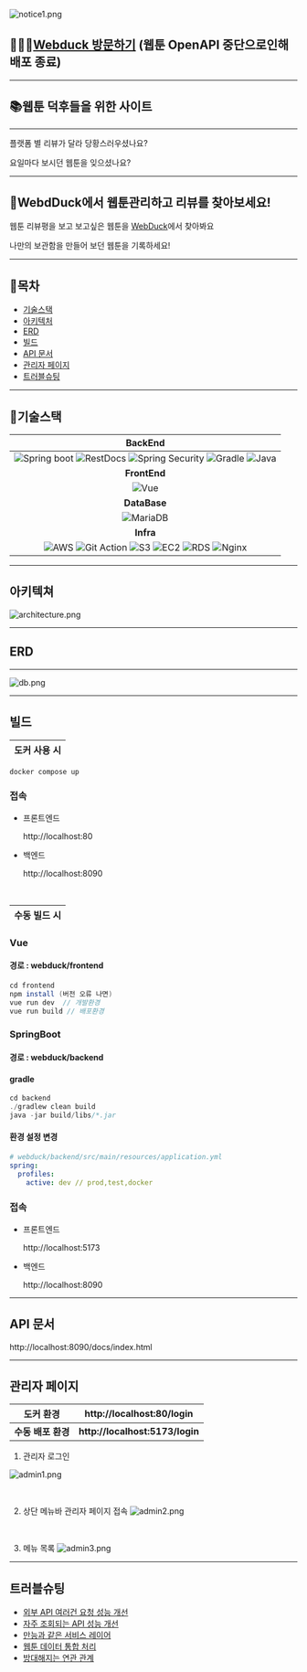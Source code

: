 ![notice1.png](img/notice1.png)

## 🧑🏻‍💻<a href="https://webduck.info">Webduck 방문하기</a> (웹툰 OpenAPI 중단으로인해 배포 종료)

---

## 📚웹툰 덕후들을 위한 사이트

--- 
플랫폼 별 리뷰가 달라 당황스러우셨나요?

요일마다 보시던 웹툰을 잊으셨나요?

---

## 🥸WebdDuck에서 웹툰관리하고 리뷰를 찾아보세요!
웹툰 리뷰평을 보고 보고싶은 웹툰을 <a href="https://webduck.info">WebDuck</a>에서 찾아봐요

나만의 보관함을 만들어 보던 웹툰을 기록하세요!

---

## 📝목차

- [기술스택](#기술스택)
- [아키텍처](#아키텍쳐)
- [ERD](#erd)
- [빌드](#빌드)
- [API 문서](#api-문서)
- [관리자 페이지](#관리자-페이지)
- [트러블슈팅](#트러블슈팅)

---

## 🔧기술스택


|                                                                                                                                                                                                                                                                           **BackEnd**                                                                                                                                                                                                                                                                           |         
|:---------------------------------------------------------------------------------------------------------------------------------------------------------------------------------------------------------------------------------------------------------------------------------------------------------------------------------------------------------------------------------------------------------------------------------------------------------------------------------------------------------------------------------------------------------------:| 
| ![Spring boot](https://img.shields.io/badge/SpringBoot-6DB33F?style=flat-square&logo=SpringBoot&logoColor=white) ![RestDocs](https://img.shields.io/badge/RestDocs-ff?style=flat-square&logo=SpringBoot&logoColor=white) ![Spring Security](https://img.shields.io/badge/SpringSecurity-6DB33F?style=flat-square&logo=SpringSecurity&logoColor=white) ![Gradle](https://img.shields.io/badge/Gradle-white?style=flat-square&logo=gradle&color=02303A) ![Java](https://img.shields.io/badge/Java-ED8B00?style=flat-square&logo=java&logoColor=white)
|                                                                                                                                                                                                                                                                          **FrontEnd**                                                                                                                                                                                                                                                                           
|                                                                                                                                                                                                                             ![Vue](https://img.shields.io/badge/Vue.js-35495E?style=flat-the-badge&logo=vuedotjs&logoColor=4FC08D)                                                                                                                                                                                                                              
|                                                                                                                                                                                                                                                                          **DataBase**                                                                                                                                                                                                                                                                           
|                                                                                                                                                                                                                         ![MariaDB](https://img.shields.io/badge/MariaDB-003545?style=flat-the-badge&logo=mariadb&logoColor=white)                                                                                                                                                                                                                              
|                                                                                                                                                                                                                                                                            **Infra**                                                                                                                                                                                                                                                                            |
| ![AWS](https://img.shields.io/badge/AWS-232F3E?style=flat-square&logo=AmazonAWS&logoColor=white) ![Git Action](https://img.shields.io/badge/GitAction-2088FF?style=flat-square&logo=GithubActions&logoColor=white) ![S3](https://img.shields.io/badge/S3-569A31?style=flat-square&logo=AmazonS3&logoColor=white) ![EC2](https://img.shields.io/badge/EC2-orange?style=flat-square&logo=AmazonAWS&logoColor=white) ![RDS](https://img.shields.io/badge/RDS-1E90FF?style=flat-square&logo=AmazonAWS&logoColor=white) ![Nginx](https://img.shields.io/badge/Nginx-009639?style=flat-square&logo=Nginx&logoColor=white)
---


## 아키텍쳐
![architecture.png](img/architecture.png)

---


## ERD

---
![db.png](img/db.png)

---

## 빌드

| **도커 사용 시** |
|:-----------:|
```
docker compose up
```
### 접속
- 프론트엔드

    http://localhost:80

- 백엔드

    http://localhost:8090



<br/>

| **수동 빌드 시** |
|:-----------:|
### Vue
#### 경로 : webduck/frontend

```java
cd frontend
npm install (버전 오류 나면)
vue run dev  // 개발환경
vue run build // 배포환경
```
### SpringBoot
#### 경로 : webduck/backend

#### gradle
```java
cd backend
./gradlew clean build
java -jar build/libs/*.jar
```

#### 환경 설정 변경
```yaml
# webduck/backend/src/main/resources/application.yml
spring:
  profiles:
    active: dev // prod,test,docker

```

### 접속
- 프론트엔드

  http://localhost:5173

- 백엔드

  http://localhost:8090

---

## API 문서
http://localhost:8090/docs/index.html

---

## 관리자 페이지



|  **도커 환경**   |  **http://localhost:80/login**  |
|:------------:|:-------------------------------:|
| **수동 배포 환경** | **http://localhost:5173/login** |

1. 관리자 로그인

![admin1.png](img/admin1.png)

<br/>


2. 상단 메뉴바 관리자 페이지 접속
![admin2.png](img/admin2.png)

<br/>

3. 메뉴 목록
![admin3.png](img/admin3.png)

---
## 트러블슈팅
- [외부 API 여러건 요청 성능 개선](https://velog.io/@minu1117/%EC%86%8D%EB%8F%84%EA%B0%80-%EB%8A%90%EB%A6%B0-%EC%99%B8%EB%B6%80-API-%EA%B0%9C%EC%84%A0%EA%B8%B0-1-Multi-Thread)
- [자주 조회되는 API 성능 개선](https://velog.io/@minu1117/Ehcache-%EB%A5%BC-%EC%9D%B4%EC%9A%A9%ED%95%9C-%EC%84%B1%EB%8A%A5-%EA%B0%9C%EC%84%A0ngrinder-%EB%AA%A8%EB%8B%88%ED%84%B0%EB%A7%81)
- [만능과 같은 서비스 레이어](backend/troubleshooting%20/서비스_레이어.md)
- [웹툰 데이터 통합 처리](backend/troubleshooting%20/웹툰_데이터_통합처리.md)
- [방대해지는 연관 관계](backend/troubleshooting%20/연관관계.md)
